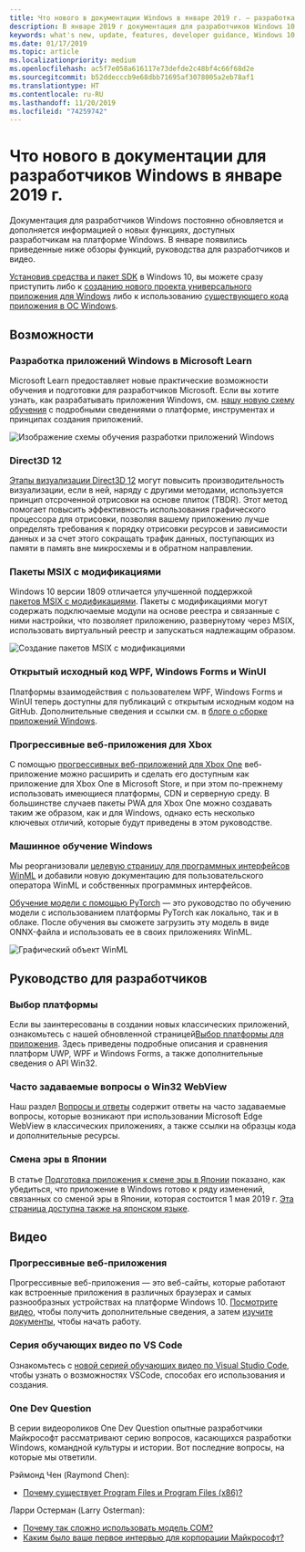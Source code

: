 ```yaml
---
title: Что нового в документации Windows в январе 2019 г. — разработка приложений UWP
description: В январе 2019 г документация для разработчиков Windows 10 пополнилась описанием новых возможностей, видеоматериалами и руководствами для разработчиков.
keywords: what's new, update, features, developer guidance, Windows 10, january
ms.date: 01/17/2019
ms.topic: article
ms.localizationpriority: medium
ms.openlocfilehash: ac5f7e058a616117e73defde2c48bf4c66f68d2e
ms.sourcegitcommit: b52ddecccb9e68dbb71695af3078005a2eb78af1
ms.translationtype: HT
ms.contentlocale: ru-RU
ms.lasthandoff: 11/20/2019
ms.locfileid: "74259742"
---
```

# <a name="whats-new-in-the-windows-developer-docs-in-january-2019"></a>Что нового в документации для разработчиков Windows в январе 2019 г.

Документация для разработчиков Windows постоянно обновляется и дополняется информацией о новых функциях, доступных разработчикам на платформе Windows. В январе появились приведенные ниже обзоры функций, руководства для разработчиков и видео.

[Установив средства и пакет SDK](https://developer.microsoft.com/windows/downloads#_blank) в Windows 10, вы можете сразу приступить либо к [созданию нового проекта универсального приложения для Windows](../get-started/create-uwp-apps.md) либо к использованию [существующего кода приложения в ОС Windows](../porting/index.md).

## <a name="features"></a>Возможности

### <a name="windows-development-on-microsoft-learn"></a>Разработка приложений Windows в Microsoft Learn

Microsoft Learn предоставляет новые практические возможности обучения и подготовки для разработчиков Microsoft. Если вы хотите узнать, как разрабатывать приложения Windows, см. [нашу новую схему обучения](https://docs.microsoft.com/learn/paths/develop-windows10-apps/) с подробными сведениями о платформе, инструментах и принципах создания приложений.

![Изображение схемы обучения разработки приложений Windows](images/windows-learn.png)

### <a name="direct-3d-12"></a>Direct3D 12

[Этапы визуализации Direct3D 12](/windows/desktop/direct3d12/direct3d-12-render-passes) могут повысить производительность визуализации, если в ней, наряду с другими методами, используется принцип отсроченной отрисовки на основе плиток (TBDR). Этот метод помогает повысить эффективность использования графического процессора для отрисовки, позволяя вашему приложению лучше определять требования к порядку отрисовки ресурсов и зависимости данных и за счет этого сокращать трафик данных, поступающих из памяти в память вне микросхемы и в обратном направлении.

### <a name="msix-modification-packages"></a>Пакеты MSIX с модификациями

Windows 10 версии 1809 отличается улучшенной поддержкой [пакетов MSIX с модификациями](https://docs.microsoft.com/windows/msix/modification-package-1809-update). Пакеты с модификациями могут содержать подключаемые модули на основе реестра и связанные с ними настройки, что позволяет приложению, развернутому через MSIX, использовать виртуальный реестр и запускаться надлежащим образом.

![Создание пакетов MSIX с модификациями](images/msix-modification-package.png)

### <a name="open-source-of-wpf-windows-forms-and-winui"></a>Открытый исходный код WPF, Windows Forms и WinUI

Платформы взаимодействия с пользователем WPF, Windows Forms и WinUI теперь доступны для публикаций с открытым исходным кодом на GitHub. Дополнительные сведения и ссылки см. в [блоге о сборке приложений Windows](https://blogs.windows.com/buildingapps/2018/12/04/announcing-open-source-of-wpf-windows-forms-and-winui-at-microsoft-connect-2018/#OKZjJs1VVTrMMtkL.97).

### <a name="progressive-web-apps-for-xbox"></a>Прогрессивные веб-приложения для Xbox

С помощью [прогрессивных веб-приложений для Xbox One](https://docs.microsoft.com/microsoft-edge/progressive-web-apps/xbox-considerations) веб-приложение можно расширить и сделать его доступным как приложение для Xbox One в Microsoft Store, и при этом по-прежнему использовать имеющиеся платформы, CDN и серверную среду. В большинстве случаев пакеты PWA для Xbox One можно создавать таким же образом, как и для Windows, однако есть несколько ключевых отличий, которые будут приведены в этом руководстве.

### <a name="windows-machine-learning"></a>Машинное обучение Windows

Мы реорганизовали [целевую страницу для программных интерфейсов WinML](https://docs.microsoft.com/windows/ai/api-reference) и добавили новую документацию для пользовательского оператора WinML и собственных программных интерфейсов.

[Обучение модели с помощью PyTorch](https://docs.microsoft.com/windows/ai/train-model-pytorch) — это руководство по обучению модели с использованием платформы PyTorch как локально, так и в облаке. После обучения вы сможете загрузить эту модель в виде ONNX-файла и использовать ее в своих приложениях WinML.

![Графический объект WinML](images/winml-graphic.png)

## <a name="developer-guidance"></a>Руководство для разработчиков

### <a name="choose-your-platform"></a>Выбор платформы

Если вы заинтересованы в создании новых классических приложений, ознакомьтесь с нашей обновленной страницей[Выбор платформы для приложения](https://docs.microsoft.com/windows/desktop/choose-your-technology). Здесь приведены подробные описания и сравнения платформ UWP, WPF и Windows Forms, а также дополнительные сведения о API Win32.

### <a name="faqs-on-win32-webview"></a>Часто задаваемые вопросы о Win32 WebView

Наш раздел [Вопросы и ответы](https://docs.microsoft.com/windows/communitytoolkit/controls/wpf-winforms/webview#frequently-asked-questions-faqs) содержит ответы на часто задаваемые вопросы, которые возникают при использовании Microsoft Edge WebView в классических приложениях, а также ссылки на образцы кода и дополнительные ресурсы.

### <a name="japanese-era-change"></a>Смена эры в Японии

В статье [Подготовка приложения к смене эры в Японии](../design/globalizing/japanese-era-change.md) показано, как убедиться, что приложение в Windows готово к ряду изменений, связанных со сменой эры в Японии, которая состоится 1 мая 2019 г. [Эта страница доступна также на японском языке](https://docs.microsoft.com/ja-jp/windows/uwp/design/globalizing/japanese-era-change).

## <a name="videos"></a>Видео

### <a name="progressive-web-apps"></a>Прогрессивные веб-приложения

Прогрессивные веб-приложения — это веб-сайты, которые работают как встроенные приложения в различных браузерах и самых разнообразных устройствах на платформе Windows 10. [Посмотрите видео](https://youtu.be/ugAewC3308Y), чтобы получить дополнительные сведения, а затем [изучите документы](https://developer.microsoft.com/windows/pwa), чтобы начать работу.

### <a name="vs-code-series"></a>Серия обучающих видео по VS Code

Ознакомьтесь с [новой серией обучающих видео по Visual Studio Code](https://www.youtube.com/playlist?list=PLlrxD0HtieHjQX77y-0sWH9IZBTmv1tTx), чтобы узнать о возможностях VSCode, способах его использования и создания.

### <a name="one-dev-question"></a>One Dev Question

В серии видеороликов One Dev Question опытные разработчики Майкрософт рассматривают серию вопросов, касающихся разработки Windows, командной культуры и истории. Вот последние вопросы, на которые мы ответили.

Рэймонд Чен (Raymond Chen):

* [Почему существует Program Files и Program Files (x86)?](https://youtu.be/N7o9eJpFYco)

Ларри Остерман (Larry Osterman):

* [Почему так сложно использовать модель COM?](https://youtu.be/-gkXAV-StVA )
* [Каким было ваше первое интервью для корпорации Майкрософт?](https://youtu.be/qRb6otsHG5c)
